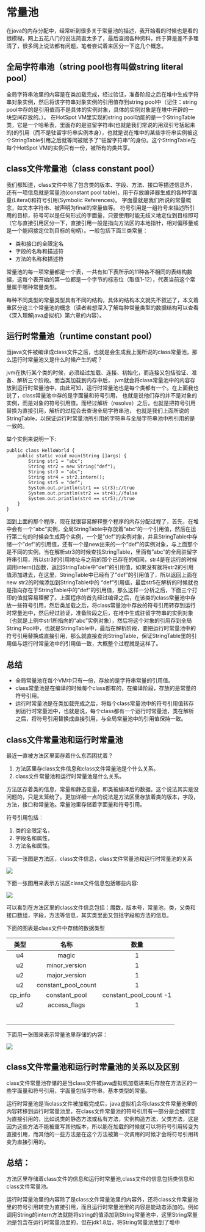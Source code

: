 # 常量池

在java的内存分配中，经常听到很多关于常量池的描述，我开始看的时候也是看的很模糊，网上五花八门的说法简直太多了，最后查阅各种资料，终于算是差不多理清了，很多网上说法都有问题，笔者尝试着来区分一下这几个概念。

## 全局字符串池（string pool也有叫做string literal pool）

全局字符串池里的内容是在类加载完成，经过验证，准备阶段之后在堆中生成字符串对象实例，然后将该字符串对象实例的引用值存到string pool中（记住：string pool中存的是引用值而不是具体的实例对象，具体的实例对象是在堆中开辟的一块空间存放的。）。 在HotSpot VM里实现的string pool功能的是一个StringTable类，它是一个哈希表，里面存的是驻留字符串(也就是我们常说的用双引号括起来的)的引用（而不是驻留字符串实例本身），也就是说在堆中的某些字符串实例被这个StringTable引用之后就等同被赋予了”驻留字符串”的身份。这个StringTable在每个HotSpot VM的实例只有一份，被所有的类共享。

## class文件常量池（class constant pool）

我们都知道，class文件中除了包含类的版本、字段、方法、接口等描述信息外，还有一项信息就是常量池(constant pool table)，用于存放编译器生成的各种字面量(Literal)和符号引用(Symbolic References)。 字面量就是我们所说的常量概念，如文本字符串、被声明为final的常量值等。 符号引用是一组符号来描述所引用的目标，符号可以是任何形式的字面量，只要使用时能无歧义地定位到目标即可（它与直接引用区分一下，直接引用一般是指向方法区的本地指针，相对偏移量或是一个能间接定位到目标的句柄）。一般包括下面三类常量：

* 类和接口的全限定名
* 字段的名称和描述符
* 方法的名称和描述符

常量池的每一项常量都是一个表，一共有如下表所示的11种各不相同的表结构数据，这每个表开始的第一位都是一个字节的标志位（取值1-12），代表当前这个常量属于哪种常量类型。


每种不同类型的常量类型具有不同的结构，具体的结构本文就先不叙述了，本文着重区分这三个常量池的概念（读者若想深入了解每种常量类型的数据结构可以查看《深入理解java虚拟机》第六章的内容）。

## 运行时常量池（runtime constant pool）

当java文件被编译成class文件之后，也就是会生成我上面所说的class常量池，那么运行时常量池又是什么时候产生的呢？

jvm在执行某个类的时候，必须经过加载、连接、初始化，而连接又包括验证、准备、解析三个阶段。而当类加载到内存中后，
jvm就会将class常量池中的内容存放到运行时常量池中，由此可知，运行时常量池也是每个类都有一个。在上面我也说了，class常量池中存的是字面量和符号引用，
也就是说他们存的并不是对象的实例，而是对象的符号引用值。而经过解析（resolve）之后，也就是把符号引用替换为直接引用，解析的过程会去查询全局字符串池，
也就是我们上面所说的StringTable，以保证运行时常量池所引用的字符串与全局字符串池中所引用的是一致的。

举个实例来说明一下:

```
public class HelloWorld {
    public static void main(String []args) {
		String str1 = "abc"; 
		String str2 = new String("def"); 
		String str3 = "abc"; 
		String str4 = str2.intern(); 
		String str5 = "def"; 
		System.out.println(str1 == str3);//true 
		System.out.println(str2 == str4);//false 
		System.out.println(str4 == str5);//true
    }
}
```

回到上面的那个程序，现在就很容易解释整个程序的内存分配过程了，首先，在堆中会有一个”abc”实例，全局StringTable中存放着”abc”的一个引用值，然后在运行第二句的时候会生成两个实例，一个是”def”的实例对象，并且StringTable中存储一个”def”的引用值，还有一个是new出来的一个”def”的实例对象，与上面那个是不同的实例，当在解析str3的时候查找StringTable，里面有”abc”的全局驻留字符串引用，所以str3的引用地址与之前的那个已存在的相同，str4是在运行的时候调用intern()函数，返回StringTable中”def”的引用值，如果没有就将str2的引用值添加进去，在这里，StringTable中已经有了”def”的引用值了，所以返回上面在new str2的时候添加到StringTable中的 “def”引用值，最后str5在解析的时候就也是指向存在于StringTable中的”def”的引用值，那么这样一分析之后，下面三个打印的值就容易理解了。上面程序的首先经过编译之后，在该类的class常量池中存放一些符号引用，然后类加载之后，将class常量池中存放的符号引用转存到运行时常量池中，然后经过验证，准备阶段之后，在堆中生成驻留字符串的实例对象（也就是上例中str1所指向的”abc”实例对象），然后将这个对象的引用存到全局String Pool中，也就是StringTable中，最后在解析阶段，要把运行时常量池中的符号引用替换成直接引用，那么就直接查询StringTable，保证StringTable里的引用值与运行时常量池中的引用值一致，大概整个过程就是这样了。

## 总结

* 全局常量池在每个VM中只有一份，存放的是字符串常量的引用值。
* class常量池是在编译的时候每个class都有的，在编译阶段，存放的是常量的符号引用。
* 运行时常量池是在类加载完成之后，将每个class常量池中的符号引用值转存到运行时常量池中，也就是说，每个class都有一个运行时常量池，类在解析之后，将符号引用替换成直接引用，与全局常量池中的引用值保持一致。

## class文件常量池和运行时常量池

最近一直被方法区里面存着什么东西困扰着？

1. 方法区里存class文件信息和class文件常量池是个什么关系。
2. class文件常量池和运行时常量池是什么关系。        

方法区存着类的信息，常量和静态变量，即类被编译后的数据。这个说法其实是没问题的，只是太笼统了。更加详细一点的说法是方法区里存放着类的版本，字段，方法，接口和常量池。常量池里存储着字面量和符号引用。

符号引用包括：
1. 类的全限定名，
2. 字段名和属性，
3. 方法名和属性。

下面一张图是方法区，class文件信息，class文件常量池和运行时常量池的关系

![](../image/c6/Constantpool-1.png)

下面一张图用来表示方法区class文件信息包括哪些内容:

![](../image/c6/Constantpool-2.png)

可以看到在方法区里的class文件信息包括：魔数，版本号，常量池，类，父类和接口数组，字段，方法等信息，其实类里面又包括字段和方法的信息。

下面的图表是class文件中存储的数据类型  
  

|类型 |名称 |数量 |
|:---:|:---:|:---:|
| u4| magic| 1|
| u2| minor_version| 1|
| u2 | major_version| 1|
| u2| constant_pool_count| 1|
| cp_info| constant_pool| constant_pool_count -1 |
| u2| access_flags| 1|
| | | |
| | | |
| | | |
| | | |
| | | |
| | | |

下面用一张图来表示常量池里存储的内容：



![](../image/c6/Constantpool-3.png)  

## class文件常量池和运行时常量池的关系以及区别

class文件常量池存储的是当class文件被java虚拟机加载进来后存放在方法区的一些字面量和符号引用，字面量包括字符串，基本类型的常量。

运行时常量池是当class文件被加载完成后，java虚拟机会将class文件常量池里的内容转移到运行时常量池里，在class文件常量池的符号引用有一部分是会被转变为直接引用的，比如说类的静态方法或私有方法，实例构造方法，父类方法，这是因为这些方法不能被重写其他版本，所以能在加载的时候就可以将符号引用转变为直接引用，而其他的一些方法是在这个方法被第一次调用的时候才会将符号引用转变为直接引用的。

## 总结：

方法区里存储着class文件的信息和运行时常量池,class文件的信息包括类信息和class文件常量池。

运行时常量池里的内容除了是class文件常量池里的内容外，还将class文件常量池里的符号引用转变为直接引用，而且运行时常量池里的内容是能动态添加的。例如调用String的intern方法就能将string的值添加到String常量池中，这里String常量池是包含在运行时常量池里的，但在jdk1.8后，将String常量池放到了堆中